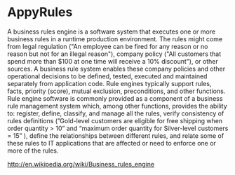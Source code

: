 AppyRules
=========

A business rules engine is a software system that executes one or more business rules in a runtime production environment. The rules might come from legal regulation ("An employee can be fired for any reason or no reason but not for an illegal reason"), company policy ("All customers that spend more than $100 at one time will receive a 10% discount"), or other sources. A business rule system enables these company policies and other operational decisions to be defined, tested, executed and maintained separately from application code.
Rule engines typically support rules, facts, priority (score), mutual exclusion, preconditions, and other functions.
Rule engine software is commonly provided as a component of a business rule management system which, among other functions, provides the ability to: register, define, classify, and manage all the rules, verify consistency of rules definitions (”Gold-level customers are eligible for free shipping when order quantity > 10” and “maximum order quantity for Silver-level customers = 15” ), define the relationships between different rules, and relate some of these rules to IT applications that are affected or need to enforce one or more of the rules.

http://en.wikipedia.org/wiki/Business_rules_engine
